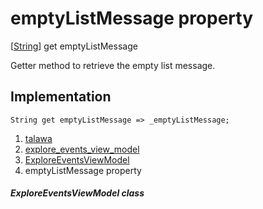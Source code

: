 
<div>

# emptyListMessage property

</div>



[[String](https://api.flutter.dev/flutter/dart-core/String-class.html)]
get emptyListMessage



Getter method to retrieve the empty list message.



## Implementation

``` language-dart
String get emptyListMessage => _emptyListMessage;
```








1.  [talawa](../../index.md)
2.  [explore_events_view_model](../../view_model_after_auth_view_models_event_view_models_explore_events_view_model/)
3.  [ExploreEventsViewModel](../../view_model_after_auth_view_models_event_view_models_explore_events_view_model/ExploreEventsViewModel-class.md)
4.  emptyListMessage property

##### ExploreEventsViewModel class







